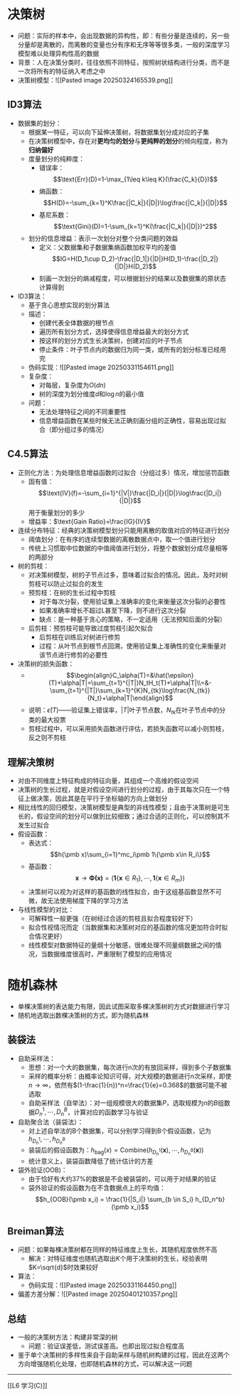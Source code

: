# 决策树
- 问题：实际的样本中，会出现数据的异构性，即：有些分量是连续的，另一些分量却是离散的，而离散的变量也分有序和无序等等很多类，一般的深度学习模型难以处理异构性高的数据
- 背景：人在决策分类时，往往依照不同特征，按照树状结构进行分类，而不是一次将所有的特征纳入考虑之中
- 决策树模型：![[Pasted image 20250324165539.png]]
## ID3算法
- 数据集的划分：
	- 根据某一特征，可以向下延伸决策树，将数据集划分成对应的子集
	- 在决策树模型中，存在对**更均匀的划分**与**更纯粹的划分**的倾向程度，称为**归纳偏好**
	- 度量划分的纯粹度：
		- 错误率：$$\text{Err}(D)=1-\max_{1\leq k\leq K}(\frac{C_k}{D})$$
		- 熵函数：$$H(D)=-\sum_{k=1}^K\frac{|C_k|}{|D|}\log\frac{|C_k|}{|D|}$$
		- 基尼系数：$$\text{Gini}(D)=1-\sum_{k=1}^K(\frac{|C_k|}{|D|})^2$$
	- 划分的信息增益：表示一次划分对整个分类问题的效益
		- 定义：父数据集和子数据集熵函数加权平均的差值$$IG=H(D_1\cup D_2)-\frac{|D_1|}{|D|}H(D_1)-\frac{|D_2|}{|D|}H(D_2)$$
		- 刻画一次划分的熵减程度，可以根据划分的结果以及数据集的原状态计算得到
- ID3算法：
	- 基于贪心思想实现的划分算法
	- 描述：
		- 创建代表全体数据的根节点
		- 遍历所有划分方式，选择使得信息增益最大的划分方式
		- 按这样的划分方式生长决策树，创建对应的叶子节点
		- 停止条件：叶子节点内的数据归为同一类，或所有的划分标准已经用完
	- 伪码实现：![[Pasted image 20250331154611.png]]
	- 复杂度：
		- 对每层，复杂度为$O(dn)$
		- 树的深度为划分维度$d$和$\log n$的最小值
	- 问题：
		- 无法处理特征之间的不同重要性
		- 信息增益函数在某些时候无法正确刻画分组的正确性，容易出现过拟合（即分组过多的情况）
## C4.5算法
- 正则化方法：为处理信息增益函数的过拟合（分组过多）情况，增加惩罚函数
	- 固有值：$$\text{IV}(f)=-\sum_{i=1}^{|V|}\frac{|D_i|}{|D|}\log\frac{|D_i|}{|D|}$$用于衡量划分的多少
	- 增益率：$\text{Gain Ratio}=\frac{IG}{IV}$
- 连续分布特征：经典的决策树模型划分只能用离散的取值对应的特征进行划分
	- 阈值划分：在有序的连续型数据的离散数据点中，取一个值进行划分
	- 传统上习惯取中位数据的中值阈值进行划分，将整个数据划分成尽量相等的两部分
- 树的剪枝：
	- 对决策树模型，树的子节点过多，意味着过拟合的情况。因此，及时对树剪枝可以防止过拟合的发生
	- 预剪枝：在树的生长过程中剪枝
		- 对于每次分裂，使用验证集上准确率的变化来衡量这次分裂的必要性
		- 如果准确率增长不超过L甚至下降，则不进行这次分裂
		- 缺点：是一种基于贪心的策略，不一定适用（无法预知后面的分裂）
	- 后剪枝：预剪枝可能导致过度剪枝引起欠拟合
		- 后剪枝在训练后对树进行修剪
		- 过程：从叶节点到根节点回溯，使用验证集上准确性的变化来衡量对该节点进行修剪的必要性
- 决策树的损失函数：
	- $$\begin{align}C_\alpha(T)=&\hat{\epsilon}(T)+\alpha|T|=\sum_{t=1}^{|T|}N_tH_t(T)+\alpha|T|\\=&-\sum_{t=1}^{|T|}\sum_{k=1}^{K}N_{tk}\log\frac{N_{tk}}{N_t}+\alpha|T|\end{align}$$
	- 说明：$\hat{\epsilon}(T)$——验证集上错误率，$|T|$叶子节点数，$N_{tk}$在叶子节点中的分类的最大投票
	- 剪枝过程中，可以采用损失函数进行评估，若损失函数可以减小则剪枝，反之则不剪枝
## 理解决策树
- 对由不同维度上特征构成的特征向量，其组成一个高维的假设空间
- 决策树的生长过程，就是对假设空间进行划分的过程，由于其每次只在一个特征上做决策，因此其是在平行于坐标轴的方向上做划分
- 相比线性的回归模型，决策树模型是典型的非线性模型；且由于决策树是可生长的，假设空间的划分可以做到比较细致；通过合适的正则化，可以控制其不发生过拟合
- 假设函数：
	- 表达式：$$h(\pmb x)\sum_{i=1}^mc_i\pmb 1\{\pmb x\in R_i\}$$
	- 基函数：$$\pmb x\rightarrow \pmb{\Phi(x)} =(\pmb1\{\pmb x\in R_1\},\cdots,\pmb1\{\pmb x\in R_m\})$$
	- 决策树可以视为对这样的基函数的线性拟合，由于这组基函数显然不可微，故无法使用梯度下降的学习方法
- 与线性模型的对比：
	- 可解释性一般更强（在树经过合适的剪枝且拟合程度较好下）
	- 拟合性视情况而定（当数据集和决策树对应的基函数的情况更加符合时拟合情况更好）
	- 线性模型对数据特征的量纲十分敏感，很难处理不同量纲数据之间的情况，当数据维度很高时，严重限制了模型的应用情况
# 随机森林
- 单棵决策树的表达能力有限，因此试图采取多棵决策树的方式对数据进行学习
- 随机地选取出数棵决策树的方式，即为随机森林
## 装袋法
- 自助采样法：
	- 思想：对一个大的数据集，每次进行n次的有放回采样，得到多个子数据集
	- 采样的概率分析：由概率论知识可得，对大规模的数据进行$n$次采样，即使$n\rightarrow \infty$，依然有$(1-\frac{1}{n})^n=\frac{1}{e}=0.368$的数据可能不被选取
	- 自助采样法（自举法）：对一组规模很大的数据集$P$，选取规模为$n$的$B$组数据$D_n^1,\cdots,D_n^B$，计算对应的函数学习与验证
- 自助聚合法（装袋法）：
	- 对上述自举法的B个数据集，可以分别学习得到B个假设函数，记为$h_{D_n^1},\cdots,h_{D_n^B}$
	- 装袋后的假设函数为：$h_{\text{bag}}(x)=\text{Combine}(h_{D_n^1}(\pmb x),\cdots,h_{D_n^B}(\pmb x))$
	- 统计意义上，装袋函数降低了统计估计的方差
- 袋外验证(OOB)：
	- 由于恰好有大约37%的数据是不会被装袋的，可以用于对结果的验证
	- 袋外验证的假设函数为在不含数据点上的平均值：$$h_{OOB}(\pmb x_i) = \frac{1}{|S_i|} \sum_{b \in S_i} h_{D_n^b}(\pmb x_i)$$
## Breiman算法
- 问题：如果每棵决策树都在同样的特征维度上生长，其随机程度依然不高
	- 解决：对特征维度也随机选取出$K$个用于决策树的生长，经验表明$K=\sqrt{d}$时效果较好
- 算法：
	- 伪码实现：![[Pasted image 20250331164450.png]]
- 偏差方差分解：![[Pasted image 20250401210357.png]]
## 总结
- 一般的决策树方法：构建非常深的树
	- 问题：验证误差低，测试误差高。也即出现过拟合程度高
- 鉴于单个决策树的多样性来自于自助采样与随机树构建的过程，因此在这两个方向增强随机化处理，也即随机森林的方式，可以解决这一问题
---
[[L6 学习(C)]]